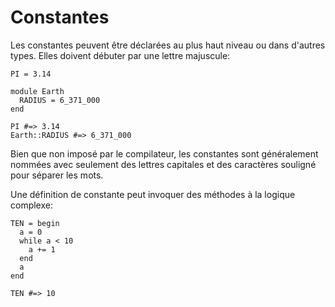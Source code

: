 # Constantes

Les constantes peuvent être déclarées au plus haut niveau ou dans d'autres types.
Elles doivent débuter par une lettre majuscule:

```crystal
PI = 3.14

module Earth
  RADIUS = 6_371_000
end

PI #=> 3.14
Earth::RADIUS #=> 6_371_000
```

Bien que non imposé par le compilateur, les constantes sont généralement nommées avec seulement des lettres capitales et des caractères souligné pour séparer les mots.

Une définition de constante peut invoquer des méthodes à la logique complexe:

```crystal
TEN = begin
  a = 0
  while a < 10
    a += 1
  end
  a
end

TEN #=> 10
```
